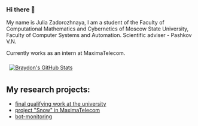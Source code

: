 ### Hi there 👋

My name is Julia Zadorozhnaya, I am a student of the Faculty of Computational Mathematics and Cybernetics of Moscow State University, Faculty of Computer Systems and Automation. Scientific adviser - Pashkov V.N. 

Currently works as an intern at MaximaTelecom.

<a href="https://github.com/sanyavertolet">
  <img align="center" style="margin:0.5rem" src="https://github-readme-stats.vercel.app/api?username=juliazadorozhnaya&show_icons=true&line_height=27&count_private=true&title_color=ffffff&text_color=c9cacc&icon_color=4AB097&bg_color=1A2B34" alt="Braydon's GitHub Stats" />
</a>

## My research projects:
- [final qualifying work at the university](https://github.com/juliazadorozhnaya/Final_graduate_work)
- [project "Snow" in MaximaTelecom](https://github.com/juliazadorozhnaya/project_snow_maxima)
- [bot-monitoring](https://github.com/juliazadorozhnaya/Monitoring_bot)

<!--
**juliazadorozhnaya/juliazadorozhnaya** is a ✨ _special_ ✨ repository because its `README.md` (this file) appears on your GitHub profile.

Here are some ideas to get you started:

- 🔭 I’m currently working on ...
- 🌱 I’m currently learning ...
- 👯 I’m looking to collaborate on ...
- 🤔 I’m looking for help with ...
- 💬 Ask me about ...
- 📫 How to reach me: ...
- 😄 Pronouns: ...
- ⚡ Fun fact: ...
-->
